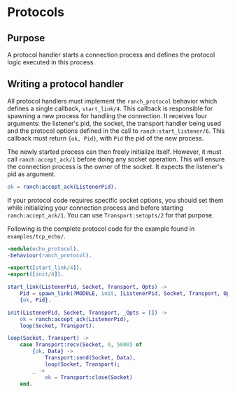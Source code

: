 Protocols
=========

Purpose
-------

A protocol handler starts a connection process and defines the
protocol logic executed in this process.

Writing a protocol handler
--------------------------

All protocol handlers must implement the `ranch_protocol` behavior
which defines a single callback, `start_link/4`. This callback is
responsible for spawning a new process for handling the connection.
It receives four arguments: the listener's pid, the socket, the
transport handler being used and the protocol options defined in
the call to `ranch:start_listener/6`. This callback must
return `{ok, Pid}`, with `Pid` the pid of the new process.

The newly started process can then freely initialize itself. However,
it must call `ranch:accept_ack/1` before doing any socket operation.
This will ensure the connection process is the owner of the socket.
It expects the listener's pid as argument.

``` erlang
ok = ranch:accept_ack(ListenerPid).
```

If your protocol code requires specific socket options, you should
set them while initializing your connection process and before
starting `ranch:accept_ack/1`. You can use `Transport:setopts/2`
for that purpose.

Following is the complete protocol code for the example found
in `examples/tcp_echo/`.

``` erlang
-module(echo_protocol).
-behaviour(ranch_protocol).

-export([start_link/4]).
-export([init/4]).

start_link(ListenerPid, Socket, Transport, Opts) ->
    Pid = spawn_link(?MODULE, init, [ListenerPid, Socket, Transport, Opts]),
    {ok, Pid}.

init(ListenerPid, Socket, Transport, _Opts = []) ->
    ok = ranch:accept_ack(ListenerPid),
    loop(Socket, Transport).

loop(Socket, Transport) ->
    case Transport:recv(Socket, 0, 5000) of
        {ok, Data} ->
            Transport:send(Socket, Data),
            loop(Socket, Transport);
        _ ->
            ok = Transport:close(Socket)
    end.
```
